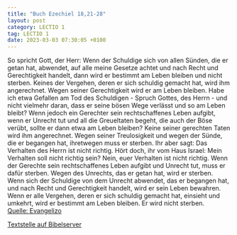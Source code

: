 ```yaml
---
title: "Buch Ezechiel 18,21-28"
layout: post
category: LECTIO 1
tag: LECTIO 1
date: 2023-03-03 07:30:05 +0100
---
```

So spricht Gott, der Herr: Wenn der Schuldige sich von allen Sünden, die er getan hat, abwendet, auf alle meine Gesetze achtet und nach Recht und Gerechtigkeit handelt, dann wird er bestimmt am Leben bleiben und nicht sterben.
Keines der Vergehen, deren er sich schuldig gemacht hat, wird ihm angerechnet.<!--more--> Wegen seiner Gerechtigkeit wird er am Leben bleiben.
Habe ich etwa Gefallen am Tod des Schuldigen - Spruch Gottes, des Herrn - und nicht vielmehr daran, dass er seine bösen Wege verlässt und so am Leben bleibt?
Wenn jedoch ein Gerechter sein rechtschaffenes Leben aufgibt, wenn er Unrecht tut und all die Greueltaten begeht, die auch der Böse verübt, sollte er dann etwa am Leben bleiben? Keine seiner gerechten Taten wird ihm angerechnet. Wegen seiner Treulosigkeit und wegen der Sünde, die er begangen hat, ihretwegen muss er sterben.
Ihr aber sagt: Das Verhalten des Herrn ist nicht richtig. Hört doch, ihr vom Haus Israel: Mein Verhalten soll nicht richtig sein? Nein, euer Verhalten ist nicht richtig.
Wenn der Gerechte sein rechtschaffenes Leben aufgibt und Unrecht tut, muss er dafür sterben. Wegen des Unrechts, das er getan hat, wird er sterben.
Wenn sich der Schuldige von dem Unrecht abwendet, das er begangen hat, und nach Recht und Gerechtigkeit handelt, wird er sein Leben bewahren.
Wenn er alle Vergehen, deren er sich schuldig gemacht hat, einsieht und umkehrt, wird er bestimmt am Leben bleiben. Er wird nicht sterben.<br>
[Quelle: Evangelizo](https://evangeliumtagfuertag.org/DE/gospel)

[Textstelle auf Bibelserver](https://www.bibleserver.com/EU/Ezechiel18,21-28)
